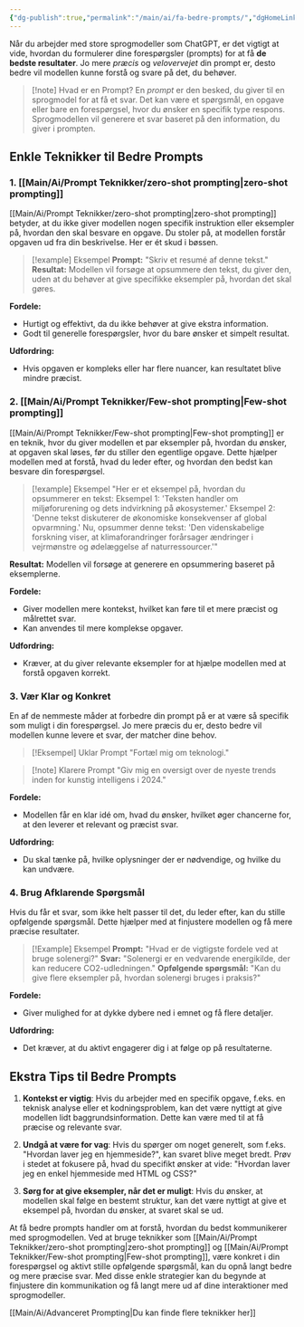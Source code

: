 ```yaml
---
{"dg-publish":true,"permalink":"/main/ai/fa-bedre-prompts/","dgHomeLink":"false","dgShowBacklinks":"false","dgShowFileTree":"false","dgEnableSearch":"false","created":"2024-12-03T08:14:30.582+01:00"}
---
```


Når du arbejder med store sprogmodeller som ChatGPT, er det vigtigt at vide, hvordan du formulerer dine forespørgsler (prompts) for at få **de bedste resultater**. Jo mere *præcis* og *velovervejet* din prompt er, desto bedre vil modellen kunne forstå og svare på det, du behøver.
> [!note] Hvad er en Prompt?
> En _prompt_ er den besked, du giver til en sprogmodel for at få et svar. Det kan være et spørgsmål, en opgave eller bare en forespørgsel, hvor du ønsker en specifik type respons. Sprogmodellen vil generere et svar baseret på den information, du giver i prompten.

## Enkle Teknikker til Bedre Prompts

### 1. [[Main/Ai/Prompt Teknikker/zero-shot prompting\|zero-shot prompting]]

[[Main/Ai/Prompt Teknikker/zero-shot prompting\|zero-shot prompting]] betyder, at du ikke giver modellen nogen specifik instruktion eller eksempler på, hvordan den skal besvare en opgave. Du stoler på, at modellen forstår opgaven ud fra din beskrivelse. Her er ét skud i bøssen.
> [!example] Eksempel
**Prompt:** "Skriv et resumé af denne tekst."
**Resultat:** Modellen vil forsøge at opsummere den tekst, du giver den, uden at du behøver at give specifikke eksempler på, hvordan det skal gøres.

**Fordele:**

- Hurtigt og effektivt, da du ikke behøver at give ekstra information.
- Godt til generelle forespørgsler, hvor du bare ønsker et simpelt resultat.

**Udfordring:**

- Hvis opgaven er kompleks eller har flere nuancer, kan resultatet blive mindre præcist.

### 2. [[Main/Ai/Prompt Teknikker/Few-shot prompting\|Few-shot prompting]]

[[Main/Ai/Prompt Teknikker/Few-shot prompting\|Few-shot prompting]] er en teknik, hvor du giver modellen et par eksempler på, hvordan du ønsker, at opgaven skal løses, før du stiller den egentlige opgave. Dette hjælper modellen med at forstå, hvad du leder efter, og hvordan den bedst kan besvare din forespørgsel.

> [!example] Eksempel
>"Her er et eksempel på, hvordan du opsummerer en tekst: 
Eksempel 1: 'Teksten handler om miljøforurening og dets indvirkning på økosystemer.' Eksempel 2: 'Denne tekst diskuterer de økonomiske konsekvenser af global opvarmning.'
Nu, opsummer denne tekst: 'Den videnskabelige forskning viser, at klimaforandringer forårsager ændringer i vejrmønstre og ødelæggelse af naturressourcer.'"  
>
**Resultat:** Modellen vil forsøge at generere en opsummering baseret på eksemplerne.


**Fordele:**

- Giver modellen mere kontekst, hvilket kan føre til et mere præcist og målrettet svar.
- Kan anvendes til mere komplekse opgaver.

**Udfordring:**

- Kræver, at du giver relevante eksempler for at hjælpe modellen med at forstå opgaven korrekt.

### 3. Vær Klar og Konkret

En af de nemmeste måder at forbedre din prompt på er at være så specifik som muligt i din forespørgsel. Jo mere præcis du er, desto bedre vil modellen kunne levere et svar, der matcher dine behov.

> [!Eksempel] Uklar Prompt
"Fortæl mig om teknologi."

> [!note] Klarere Prompt
> "Giv mig en oversigt over de nyeste trends inden for kunstig intelligens i 2024."

**Fordele:**

- Modellen får en klar idé om, hvad du ønsker, hvilket øger chancerne for, at den leverer et relevant og præcist svar.

**Udfordring:**

- Du skal tænke på, hvilke oplysninger der er nødvendige, og hvilke du kan undvære.

### 4. Brug Afklarende Spørgsmål

Hvis du får et svar, som ikke helt passer til det, du leder efter, kan du stille opfølgende spørgsmål. Dette hjælper med at finjustere modellen og få mere præcise resultater.

> [!Example] Eksempel
**Prompt:** "Hvad er de vigtigste fordele ved at bruge solenergi?"
**Svar:** "Solenergi er en vedvarende energikilde, der kan reducere CO2-udledningen."
**Opfølgende spørgsmål:** "Kan du give flere eksempler på, hvordan solenergi bruges i praksis?"

**Fordele:**

- Giver mulighed for at dykke dybere ned i emnet og få flere detaljer.

**Udfordring:**

- Det kræver, at du aktivt engagerer dig i at følge op på resultaterne.

## Ekstra Tips til Bedre Prompts

1. **Kontekst er vigtig**: Hvis du arbejder med en specifik opgave, f.eks. en teknisk analyse eller et kodningsproblem, kan det være nyttigt at give modellen lidt baggrundsinformation. Dette kan være med til at få præcise og relevante svar.
    
2. **Undgå at være for vag**: Hvis du spørger om noget generelt, som f.eks. "Hvordan laver jeg en hjemmeside?", kan svaret blive meget bredt. Prøv i stedet at fokusere på, hvad du specifikt ønsker at vide: "Hvordan laver jeg en enkel hjemmeside med HTML og CSS?"
    
3. **Sørg for at give eksempler, når det er muligt**: Hvis du ønsker, at modellen skal følge en bestemt struktur, kan det være nyttigt at give et eksempel på, hvordan du ønsker, at svaret skal se ud.
    

At få bedre prompts handler om at forstå, hvordan du bedst kommunikerer med sprogmodellen. Ved at bruge teknikker som [[Main/Ai/Prompt Teknikker/zero-shot prompting\|zero-shot prompting]] og [[Main/Ai/Prompt Teknikker/Few-shot prompting\|Few-shot prompting]], være konkret i din forespørgsel og aktivt stille opfølgende spørgsmål, kan du opnå langt bedre og mere præcise svar. Med disse enkle strategier kan du begynde at finjustere din kommunikation og få langt mere ud af dine interaktioner med sprogmodeller.

[[Main/Ai/Advanceret Prompting\|Du kan finde flere teknikker her]]